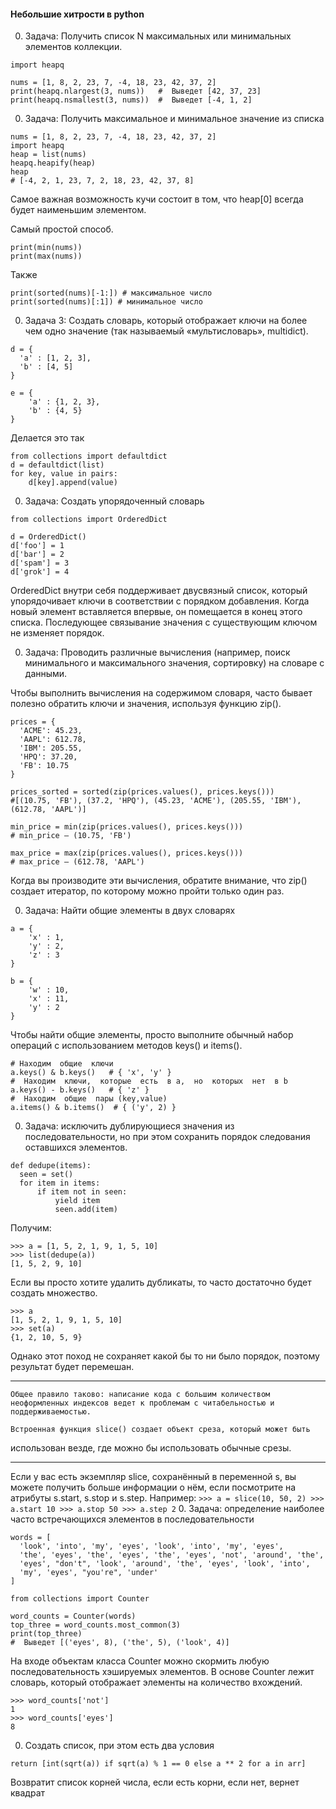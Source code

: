 #### Небольшие хитрости в python

0. Задача: Получить список N максимальных или минимальных элементов коллекции.

  ```
  import heapq

  nums = [1, 8, 2, 23, 7, -4, 18, 23, 42, 37, 2]
  print(heapq.nlargest(3, nums))   #  Выведет [42, 37, 23]
  print(heapq.nsmallest(3, nums))  #  Выведет [-4, 1, 2]
  ```

0. Задача: Получить максимальное и минимальное значение из списка
  ```
  nums = [1, 8, 2, 23, 7, -4, 18, 23, 42, 37, 2]
  import heapq
  heap = list(nums)
  heapq.heapify(heap)
  heap
  # [-4, 2, 1, 23, 7, 2, 18, 23, 42, 37, 8]
  ```

  Самое важная возможность кучи состоит в том, что heap[0] всегда будет
  наименьшим элементом.

  Самый простой способ.

  ```
  print(min(nums))
  print(max(nums))
  ```
  Также
  ```
  print(sorted(nums)[-1:]) # максимальное число
  print(sorted(nums)[:1]) # минимальное число
  ```

0. Задача 3: Создать словарь, который отображает ключи на более чем одно
  значение (так называемый «мультисловарь», multidict).

  ```
  d = {
    'a' : [1, 2, 3],
    'b' : [4, 5]
  }

  e = {
      'a' : {1, 2, 3},
      'b' : {4, 5}
  }
  ```

  Делается это так
  ```
  from collections import defaultdict
  d = defaultdict(list)
  for key, value in pairs:
      d[key].append(value)
  ```
0. Задача: Создать упорядоченный словарь

  ```
  from collections import OrderedDict

  d = OrderedDict()
  d['foo'] = 1
  d['bar'] = 2
  d['spam'] = 3
  d['grok'] = 4
  ```
  OrderedDict внутри себя поддерживает двусвязный список, который
упорядочивает ключи в соответствии с порядком добавления. Когда новый
элемент вставляется впервые, он помещается в конец этого списка.
Последующее связывание значения с существующим ключом не изменяет
порядок.

0. Задача: Проводить различные вычисления (например, поиск минимального
  и максимального значения, сортировку) на словаре с данными.

  Чтобы выполнить вычисления на содержимом словаря, часто бывает полезно
  обратить ключи и значения, используя функцию zip().
  ```
  prices = {
    'ACME': 45.23,
    'AAPL': 612.78,
    'IBM': 205.55,
    'HPQ': 37.20,
    'FB': 10.75
  }

  prices_sorted = sorted(zip(prices.values(), prices.keys()))
  #[(10.75, 'FB'), (37.2, 'HPQ'), (45.23, 'ACME'), (205.55, 'IBM'), (612.78, 'AAPL')]

  min_price = min(zip(prices.values(), prices.keys()))
  # min_price — (10.75, 'FB')

  max_price = max(zip(prices.values(), prices.keys()))
  # max_price — (612.78, 'AAPL')
  ```
  Когда вы производите эти вычисления, обратите внимание, что zip() создает
итератор, по которому можно пройти только один раз.

0. Задача: Найти общие элементы в двух словарях

  ```
  a = {
      'x' : 1,
      'y' : 2,
      'z' : 3
  }

  b = {
      'w' : 10,
      'x' : 11,
      'y' : 2
  }
  ```

  Чтобы найти общие элементы, просто выполните обычный набор операций с
  использованием методов keys() и items().

  ```
  # Находим  общие  ключи
  a.keys() & b.keys()   # { 'x', 'y' }
  #  Находим  ключи,  которые  есть  в a,  но  которых  нет  в b
  a.keys() - b.keys()   # { 'z' }
  #  Находим  общие  пары (key,value)
  a.items() & b.items()  # { ('y', 2) }
  ```
0. Задача: исключить дублирующиеся значения из последовательности, но
при этом сохранить порядок следования оставшихся элементов.

  ```
  def dedupe(items):
    seen = set()
    for item in items:
        if item not in seen:
            yield item
            seen.add(item)
  ```

  Получим:
  ```
  >>> a = [1, 5, 2, 1, 9, 1, 5, 10]
  >>> list(dedupe(a))
  [1, 5, 2, 9, 10]
  ```
  Если вы просто хотите удалить дубликаты, то часто достаточно будет создать
множество.

  ```
  >>> a
  [1, 5, 2, 1, 9, 1, 5, 10]
  >>> set(a)
  {1, 2, 10, 5, 9}
  ```
  Однако этот поход не сохраняет какой бы то ни было порядок, поэтому
результат будет перемешан.

  ---

    Общее правило таково: написание кода с большим количеством
    неоформленных индексов ведет к проблемам с читабельностью и  поддерживаемостью.

    Встроенная функция slice() создает объект среза, который может быть
  использован везде, где можно бы использовать обычные срезы.

  ---

  Если у вас есть экземпляр slice, сохранённый в переменной s, вы можете
  получить больше информации о нём, если посмотрите на атрибуты s.start,
  s.stop и s.step. Например:
    ```
    >>> a = slice(10, 50, 2)
    >>> a.start
    10
    >>> a.stop
    50
    >>> a.step
    2
    ```
0. Задача: определение наиболее часто встречающихся элементов в последовательности

  ```
  words = [
    'look', 'into', 'my', 'eyes', 'look', 'into', 'my', 'eyes',
    'the', 'eyes', 'the', 'eyes', 'the', 'eyes', 'not', 'around', 'the',
    'eyes', "don't", 'look', 'around', 'the', 'eyes', 'look', 'into',
    'my', 'eyes', "you're", 'under'
  ]

  from collections import Counter

  word_counts = Counter(words)
  top_three = word_counts.most_common(3)
  print(top_three)
  #  Выведет [('eyes', 8), ('the', 5), ('look', 4)]
  ```
  На входе объектам класса Counter можно скормить любую
  последовательность хэшируемых элементов. В основе Counter лежит
  словарь, который отображает элементы на количество вхождений.
  ```
  >>> word_counts['not']
  1
  >>> word_counts['eyes']
  8
  ```
0. Создать список, при этом есть два условия

```
return [int(sqrt(a)) if sqrt(a) % 1 == 0 else a ** 2 for a in arr]
```
Возвратит список корней числа, если есть корни, если нет, вернет квадрат
